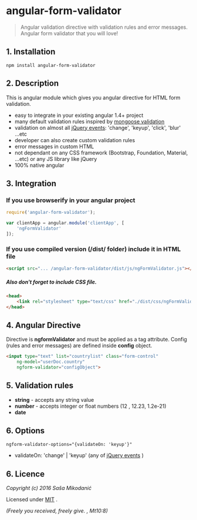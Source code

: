 # angular-form-validator
> Angular validation directive with validation rules and error messages. Angular form validator that you will love!



## 1. Installation
`npm install angular-form-validator`



## 2. Description
This is angular module which gives you angular directive for HTML form validation.
- easy to integrate in your existing angular 1.4+ project
- many default validation rules inspired by [mongoose validation](http://mongoosejs.com/docs/validation.html)
- validation on almost all [jQuery events](https://api.jquery.com/category/events/): 'change', 'keyup', 'click', 'blur' ...etc
- developer can also create custom validation rules
- error messages in custom HTML
- not dependant on any CSS framework (Bootstrap, Foundation, Material, ...etc) or any JS library like jQuery
- 100% native angular



## 3. Integration

### If you use browserify in your angular project

```javascript
require('angular-form-validator');

var clientApp = angular.module('clientApp', [
    'ngFormValidator'
]);
```

### If you use compiled version (/dist/ folder) include it in HTML file

```html
<script src="... /angular-form-validator/dist/js/ngFormValidator.js"></script>
```

##### Also don't forget to include CSS file.
```html
<head>
	<link rel="stylesheet" type="text/css" href="./dist/css/ngFormValidator.css">
</head>
```


## 4. Angular Directive
Directive is **ngformValidator** and must be applied as a tag attribute.
Config (rules and error messages) are defined inside **config** object.

```html
<input type="text" list="countrylist" class="form-control"
	ng-model="userDoc.country"
	ngform-validator="configObject">
```



## 5. Validation rules

- **string** - accepts any string value
- **number** - accepts integer or float numbers (12 , 12.23, 1.2e-21)
- **date**



## 6. Options

```html
ngform-validator-options="{validateOn: 'keyup'}"
```

- validateOn: 'change' | 'keyup' (any of [jQuery events](https://api.jquery.com/category/events/) )




## 6. Licence
*Copyright (c) 2016 Saša Mikodanić*

Licensed under [MIT](https://opensource.org/licenses/MIT) .

*(Freely you received, freely give. , Mt10:8)*


